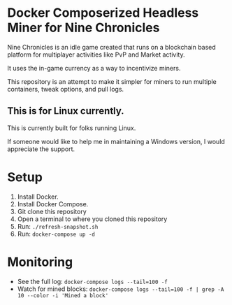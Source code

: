 # Docker Composerized Headless Miner for Nine Chronicles

Nine Chronicles is an idle game created that runs on a blockchain based platform for multiplayer activities like PvP and Market activity.

It uses the in-game currency as a way to incentivize miners. 

This repository is an attempt to make it simpler for miners to run multiple containers, tweak options, and pull logs.

## This is for Linux currently.

This is currently built for folks running Linux. 

If someone would like to help me in maintaining a Windows version, I would appreciate the support.

# Setup

1. Install Docker.
1. Install Docker Compose.
1. Git clone this repository
1. Open a terminal to where you cloned this repository
1. Run: `./refresh-snapshot.sh`
1. Run: `docker-compose up -d`

# Monitoring

- See the full log: `docker-compose logs --tail=100 -f`
- Watch for mined blocks: `docker-compose logs --tail=100 -f | grep -A 10 --color -i 'Mined a block'` 
